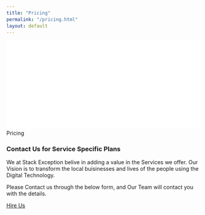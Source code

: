 ```yaml
---
title: "Pricing"
permalink: "/pricing.html"
layout: default
---
```


<!-- <section class="py-7">
    <div class="container">
      <div class="row">
        <div class="col-lg-8">
          <h3 class="text-gradient text-primary mb-0 mt-2">Read More About Us</h3>
          <h3>The most important</h3>
          <p>Pain is what we go through as we become older. We get insulted by others, lose trust for those others. We get back stabbed by friends. It becomes harder for us to give others a hand.</p>
        </div>
      </div>
      <div class="row mt-5">
        <div class="col-md-4">
          <div class="p-3 text-start ps-0">
            <div class="icon">
              <svg class="text-primary" width="25px" height="25px" viewBox="0 0 43 36" version="1.1" xmlns="http://www.w3.org/2000/svg" xmlns:xlink="http://www.w3.org/1999/xlink">
                <title>credit-card</title>
                <g stroke="none" stroke-width="1" fill="none" fill-rule="evenodd">
                  <g transform="translate(-2169.000000, -745.000000)" fill="#FFFFFF" fill-rule="nonzero">
                    <g transform="translate(1716.000000, 291.000000)">
                      <g id="credit-card" transform="translate(453.000000, 454.000000)">
                        <path class="color-background" d="M43,10.7482083 L43,3.58333333 C43,1.60354167 41.3964583,0 39.4166667,0 L3.58333333,0 C1.60354167,0 0,1.60354167 0,3.58333333 L0,10.7482083 L43,10.7482083 Z" opacity="0.593633743"></path>
                        <path class="color-foreground" d="M0,16.125 L0,32.25 C0,34.2297917 1.60354167,35.8333333 3.58333333,35.8333333 L39.4166667,35.8333333 C41.3964583,35.8333333 43,34.2297917 43,32.25 L43,16.125 L0,16.125 Z M19.7083333,26.875 L7.16666667,26.875 L7.16666667,23.2916667 L19.7083333,23.2916667 L19.7083333,26.875 Z M35.8333333,26.875 L28.6666667,26.875 L28.6666667,23.2916667 L35.8333333,23.2916667 L35.8333333,26.875 Z"></path>
                      </g>
                    </g>
                  </g>
                </g>
              </svg>
            </div>
            <h5 class="mt-4 mb-4 font-weight-bolder">
              Global payments in a single integration
            </h5>
            <div class="p-3 d-flex px-0 py-1">
              <div>
                <i class="fas fa-check text-primary text-sm" aria-hidden="true"></i>
              </div>
              <div class="ps-3">
                <span class="text-sm font-weight-bold">120+ global currenices</span>
              </div>
            </div>
            <div class="p-3 d-flex px-0 py-1">
              <div>
                <i class="fas fa-check text-primary text-sm" aria-hidden="true"></i>
              </div>
              <div class="ps-3">
                <span class="text-sm font-weight-bold">Global payment</span>
              </div>
            </div>
          </div>
        </div>
        <div class="col-md-4">
          <div class="p-3 text-start ps-0">
            <div class="icon">
              <svg class="text-primary" width="25px" height="25px" viewBox="0 0 46 42" version="1.1" xmlns="http://www.w3.org/2000/svg" xmlns:xlink="http://www.w3.org/1999/xlink">
                <title>customer-support</title>
                <g stroke="none" stroke-width="1" fill="none" fill-rule="evenodd">
                  <g transform="translate(-1717.000000, -291.000000)" fill="#FFFFFF" fill-rule="nonzero">
                    <g transform="translate(1716.000000, 291.000000)">
                      <g transform="translate(1.000000, 0.000000)">
                        <path class="color-background" d="M45,0 L26,0 C25.447,0 25,0.447 25,1 L25,20 C25,20.379 25.214,20.725 25.553,20.895 C25.694,20.965 25.848,21 26,21 C26.212,21 26.424,20.933 26.6,20.8 L34.333,15 L45,15 C45.553,15 46,14.553 46,14 L46,1 C46,0.447 45.553,0 45,0 Z" opacity="0.59858631"></path>
                        <path class="color-foreground" d="M22.883,32.86 C20.761,32.012 17.324,31 13,31 C8.676,31 5.239,32.012 3.116,32.86 C1.224,33.619 0,35.438 0,37.494 L0,41 C0,41.553 0.447,42 1,42 L25,42 C25.553,42 26,41.553 26,41 L26,37.494 C26,35.438 24.776,33.619 22.883,32.86 Z"></path>
                        <path class="color-foreground" d="M13,28 C17.432,28 21,22.529 21,18 C21,13.589 17.411,10 13,10 C8.589,10 5,13.589 5,18 C5,22.529 8.568,28 13,28 Z"></path>
                      </g>
                    </g>
                  </g>
                </g>
              </svg>
            </div>
            <h5 class="mt-4 mb-4 font-weight-bolder">
              24/7 email, phone and chat support
            </h5>
            <div class="p-3 d-flex px-0 py-1">
              <div>
                <i class="fas fa-check text-primary text-sm" aria-hidden="true"></i>
              </div>
              <div class="ps-3">
                <span class="text-sm font-weight-bold">24/7 support</span>
              </div>
            </div>
            <div class="p-3 d-flex px-0 py-1">
              <div>
                <i class="fas fa-check text-primary text-sm" aria-hidden="true"></i>
              </div>
              <div class="ps-3">
                <span class="text-sm font-weight-bold">Fast responses</span>
              </div>
            </div>
          </div>
        </div>
        <div class="col-md-4">
          <div class="p-3 text-start ps-0">
            <div class="icon">
              <svg class="text-primary" width="25px" height="25px" viewBox="0 0 40 40" version="1.1" xmlns="http://www.w3.org/2000/svg" xmlns:xlink="http://www.w3.org/1999/xlink">
                <title>spaceship</title>
                <g stroke="none" stroke-width="1" fill="none" fill-rule="evenodd">
                  <g transform="translate(-1720.000000, -592.000000)" fill="#FFFFFF" fill-rule="nonzero">
                    <g transform="translate(1716.000000, 291.000000)">
                      <g transform="translate(4.000000, 301.000000)">
                        <path class="color-foreground" d="M39.3,0.706666667 C38.9660984,0.370464027 38.5048767,0.192278529 38.0316667,0.216666667 C14.6516667,1.43666667 6.015,22.2633333 5.93166667,22.4733333 C5.68236407,23.0926189 5.82664679,23.8009159 6.29833333,24.2733333 L15.7266667,33.7016667 C16.2013871,34.1756798 16.9140329,34.3188658 17.535,34.065 C17.7433333,33.98 38.4583333,25.2466667 39.7816667,1.97666667 C39.8087196,1.50414529 39.6335979,1.04240574 39.3,0.706666667 Z M25.69,19.0233333 C24.7367525,19.9768687 23.3029475,20.2622391 22.0572426,19.7463614 C20.8115377,19.2304837 19.9992882,18.0149658 19.9992882,16.6666667 C19.9992882,15.3183676 20.8115377,14.1028496 22.0572426,13.5869719 C23.3029475,13.0710943 24.7367525,13.3564646 25.69,14.31 C26.9912731,15.6116662 26.9912731,17.7216672 25.69,19.0233333 L25.69,19.0233333 Z"></path>
                        <path class="color-foreground" d="M1.855,31.4066667 C3.05106558,30.2024182 4.79973884,29.7296005 6.43969145,30.1670277 C8.07964407,30.6044549 9.36054508,31.8853559 9.7979723,33.5253085 C10.2353995,35.1652612 9.76258177,36.9139344 8.55833333,38.11 C6.70666667,39.9616667 0,40 0,40 C0,40 0,33.2566667 1.855,31.4066667 Z"></path>
                        <path class="color-background" d="M17.2616667,3.90166667 C12.4943643,3.07192755 7.62174065,4.61673894 4.20333333,8.04166667 C3.31200265,8.94126033 2.53706177,9.94913142 1.89666667,11.0416667 C1.5109569,11.6966059 1.61721591,12.5295394 2.155,13.0666667 L5.47,16.3833333 C8.55036617,11.4946947 12.5559074,7.25476565 17.2616667,3.90166667 L17.2616667,3.90166667 Z" opacity="0.598539807"></path>
                        <path class="color-background" d="M36.0983333,22.7383333 C36.9280725,27.5056357 35.3832611,32.3782594 31.9583333,35.7966667 C31.0587397,36.6879974 30.0508686,37.4629382 28.9583333,38.1033333 C28.3033941,38.4890431 27.4704606,38.3827841 26.9333333,37.845 L23.6166667,34.53 C28.5053053,31.4496338 32.7452344,27.4440926 36.0983333,22.7383333 L36.0983333,22.7383333 Z" opacity="0.598539807"></path>
                      </g>
                    </g>
                  </g>
                </g>
              </svg>
            </div>
            <h5 class="mt-4 mb-4 font-weight-bolder">
              Working with the latest technologies
            </h5>
            <div class="p-3 d-flex px-0 py-1">
              <div>
                <i class="fas fa-check text-primary text-sm" aria-hidden="true"></i>
              </div>
              <div class="ps-3">
                <span class="text-sm font-weight-bold">Custom apps</span>
              </div>
            </div>
            <div class="p-3 d-flex px-0 py-1">
              <div>
                <i class="fas fa-check text-primary text-sm" aria-hidden="true"></i>
              </div>
              <div class="ps-3">
                <span class="text-sm font-weight-bold">Best technologies</span>
              </div>
            </div>
          </div>
        </div>
      </div>
      <div class="row mt-5">
        <div class="col-md-4">
          <div class="p-3 text-start ps-0">
            <div class="icon">
              <svg class="text-primary" width="25px" height="25px" viewBox="0 0 42 42" version="1.1" xmlns="http://www.w3.org/2000/svg" xmlns:xlink="http://www.w3.org/1999/xlink">
                <title>box-3d</title>
                <g stroke="none" stroke-width="1" fill="none" fill-rule="evenodd">
                  <g transform="translate(-2322.000000, -912.000000)" fill-rule="nonzero">
                    <g transform="translate(1716.000000, 904.000000)">
                      <g id="box-3d" transform="translate(606.000000, 8.000000)">
                        <path class="color-background" d="M22.7597136,19.3090182 L38.8987031,11.2395234 C39.3926816,10.9925342 39.592906,10.3918611 39.3459167,9.89788265 C39.249157,9.70436312 39.0922432,9.5474453 38.8987261,9.45068056 L20.2741875,0.1378125 L20.2741875,0.1378125 C19.905375,-0.04725 19.469625,-0.04725 19.0995,0.1378125 L3.1011696,8.13815822 C2.60720568,8.38517662 2.40701679,8.98586148 2.6540352,9.4798254 C2.75080129,9.67332903 2.90771305,9.83023153 3.10122239,9.9269862 L21.8652864,19.3090182 C22.1468139,19.4497819 22.4781861,19.4497819 22.7597136,19.3090182 Z" fill="#FF0080"></path>
                        <path class="color-foreground" d="M23.625,22.429159 L23.625,39.8805372 C23.625,40.4328219 24.0727153,40.8805372 24.625,40.8805372 C24.7802551,40.8805372 24.9333778,40.8443874 25.0722402,40.7749511 L41.2741875,32.673375 L41.2741875,32.673375 C41.719125,32.4515625 42,31.9974375 42,31.5 L42,14.241659 C42,13.6893742 41.5522847,13.241659 41,13.241659 C40.8447549,13.241659 40.6916418,13.2778041 40.5527864,13.3472318 L24.1777864,21.5347318 C23.8390024,21.7041238 23.625,22.0503869 23.625,22.429159 Z" fill="#7928CA"></path>
                        <path class="color-foreground" d="M20.4472136,21.5347318 L1.4472136,12.0347318 C0.953235098,11.7877425 0.352562058,11.9879669 0.105572809,12.4819454 C0.0361450918,12.6208008 6.47121774e-16,12.7739139 0,12.929159 L0,30.1875 L0,30.1875 C0,30.6849375 0.280875,31.1390625 0.7258125,31.3621875 L19.5528096,40.7750766 C20.0467945,41.0220531 20.6474623,40.8218132 20.8944388,40.3278283 C20.963859,40.1889789 21,40.0358742 21,39.8806379 L21,22.429159 C21,22.0503869 20.7859976,21.7041238 20.4472136,21.5347318 Z" fill="#7928CA"></path>
                      </g>
                    </g>
                  </g>
                </g>
              </svg>
            </div>
            <h5 class="mt-4 mb-4 font-weight-bolder">
              Fast and secure payments over the world
            </h5>
            <div class="p-3 d-flex px-0 py-1">
              <div>
                <i class="fas fa-check text-primary text-sm" aria-hidden="true"></i>
              </div>
              <div class="ps-3">
                <span class="text-sm font-weight-bold">Full time access</span>
              </div>
            </div>
            <div class="p-3 d-flex px-0 py-1">
              <div>
                <i class="fas fa-check text-primary text-sm" aria-hidden="true"></i>
              </div>
              <div class="ps-3">
                <span class="text-sm font-weight-bold">Transparent transactions</span>
              </div>
            </div>
          </div>
        </div>
        <div class="col-md-4">
          <div class="p-3 text-start ps-0">
            <div class="icon">
              <svg class="text-primary" width="25px" height="25px" viewBox="0 0 40 43" version="1.1" xmlns="http://www.w3.org/2000/svg" xmlns:xlink="http://www.w3.org/1999/xlink">
                <title>archive-drawer</title>
                <g stroke="none" stroke-width="1" fill="none" fill-rule="evenodd">
                  <g transform="translate(-2020.000000, -911.000000)" fill-rule="nonzero">
                    <g transform="translate(1716.000000, 904.000000)">
                      <g id="archive-drawer" transform="translate(304.000000, 7.000000)">
                        <rect class="color-background" fill="#FF0080" x="5.33333333" y="5.33333333" width="29.3333333" height="2.66666667"></rect>
                        <rect class="color-background" fill="#FF0080" x="10.6666667" y="0" width="18.6666667" height="2.66666667"></rect>
                        <path class="color-foreground" d="M38.6666667,10.6666667 L1.33333333,10.6666667 C0.596953667,10.6666667 0,11.2636203 0,12 L0,41.3333333 C0,42.069713 0.596953667,42.6666667 1.33333333,42.6666667 L38.6666667,42.6666667 C39.4030463,42.6666667 40,42.069713 40,41.3333333 L40,12 C40,11.2636203 39.4030463,10.6666667 38.6666667,10.6666667 Z M29.3333333,25.3333333 C29.3333333,26.069713 28.7363797,26.6666667 28,26.6666667 L12,26.6666667 C11.2636203,26.6666667 10.6666667,26.069713 10.6666667,25.3333333 L10.6666667,20 L13.3333333,20 L13.3333333,24 L26.6666667,24 L26.6666667,20 L29.3333333,20 L29.3333333,25.3333333 Z" fill="#7928CA"></path>
                      </g>
                    </g>
                  </g>
                </g>
              </svg>
            </div>
            <h5 class="mt-4 mb-4 font-weight-bolder">
              Financial reconciliation and reporting
            </h5>
            <div class="p-3 d-flex px-0 py-1">
              <div>
                <i class="fas fa-check text-primary text-sm" aria-hidden="true"></i>
              </div>
              <div class="ps-3">
                <span class="text-sm font-weight-bold">5.000+ archives</span>
              </div>
            </div>
            <div class="p-3 d-flex px-0 py-1">
              <div>
                <i class="fas fa-check text-primary text-sm" aria-hidden="true"></i>
              </div>
              <div class="ps-3">
                <span class="text-sm font-weight-bold">Real-time reporting</span>
              </div>
            </div>
          </div>
        </div>
        <div class="col-md-4">
          <div class="p-3 text-start ps-0">
            <div class="icon">
              <svg class="text-primary" width="25px" height="25px" viewBox="0 0 42 42" version="1.1" xmlns="http://www.w3.org/2000/svg" xmlns:xlink="http://www.w3.org/1999/xlink">
                <title>office</title>
                <g stroke="none" stroke-width="1" fill="none" fill-rule="evenodd">
                  <g transform="translate(-1869.000000, -909.000000)" fill-rule="nonzero">
                    <g transform="translate(1716.000000, 904.000000)">
                      <g transform="translate(153.000000, 5.000000)">
                        <path class="color-background" d="M12.25,17.5 L8.75,17.5 L8.75,1.75 C8.75,0.78225 9.53225,0 10.5,0 L31.5,0 C32.46775,0 33.25,0.78225 33.25,1.75 L33.25,12.25 L29.75,12.25 L29.75,3.5 L12.25,3.5 L12.25,17.5 Z" fill="#FF0080"></path>
                        <path class="color-foreground" d="M40.25,14 L24.5,14 C23.53225,14 22.75,14.78225 22.75,15.75 L22.75,38.5 L19.25,38.5 L19.25,22.75 C19.25,21.78225 18.46775,21 17.5,21 L1.75,21 C0.78225,21 0,21.78225 0,22.75 L0,40.25 C0,41.21775 0.78225,42 1.75,42 L40.25,42 C41.21775,42 42,41.21775 42,40.25 L42,15.75 C42,14.78225 41.21775,14 40.25,14 Z M12.25,36.75 L7,36.75 L7,33.25 L12.25,33.25 L12.25,36.75 Z M12.25,29.75 L7,29.75 L7,26.25 L12.25,26.25 L12.25,29.75 Z M35,36.75 L29.75,36.75 L29.75,33.25 L35,33.25 L35,36.75 Z M35,29.75 L29.75,29.75 L29.75,26.25 L35,26.25 L35,29.75 Z M35,22.75 L29.75,22.75 L29.75,19.25 L35,19.25 L35,22.75 Z" fill="#7928CA"></path>
                      </g>
                    </g>
                  </g>
                </g>
              </svg>
            </div>
            <h5 class="mt-4 mb-4 font-weight-bolder">
              Developer platform and third-party integrations
            </h5>
            <div class="p-3 d-flex px-0 py-1">
              <div>
                <i class="fas fa-check text-primary text-sm" aria-hidden="true"></i>
              </div>
              <div class="ps-3">
                <span class="text-sm font-weight-bold">Over 100 extensions</span>
              </div>
            </div>
            <div class="p-3 d-flex px-0 py-1">
              <div>
                <i class="fas fa-check text-primary text-sm" aria-hidden="true"></i>
              </div>
              <div class="ps-3">
                <span class="text-sm font-weight-bold">Developer Dashboard</span>
              </div>
            </div>
          </div>
        </div>
      </div>
    </div>
  </section> -->


<section class="py-lg-7 pb-5">
    <div class="bg-gradient-dark position-relative m-3 border-radius-xl">
      <img src="../assets/img/shapes/waves-white.svg" alt="pattern-lines" class="position-absolute start-0 top-md-0 w-100 opacity-6">
      <div class="container pb-lg-9 pb-7 pt-7 postion-relative z-index-2">
        <div class="row">
          <div class="col-md-8 mx-auto text-center">
            <span class="badge bg-gradient-info mb-2">Pricing</span>
            <h3 class="text-white">Contact Us for Service Specific Plans</h3>
            <p class="text-white">We at Stack Exception belive in adding a value in the Services we offer. Our Vision is to transform the local buisinesses and lives of the people using the Digital Technology.</p>
            <p class="text-white">Please Contact us through the below form, and Our Team will contact you with the details.</p>
          </div>
        </div>
      </div>
    <div class="container">
    <a href="https://stack-exception.github.io/registration" class="btn btn-sm  bg-gradient-primary  btn-round mb-0 me-1 mt-2 mt-md-0">Hire Us</a>
    </div>
    </div>
    
<!--     <div class="mt-sm-n8 mt-n7">
      <div class="container">
        <div class="row">
          <div class="col-lg-3 mb-lg-auto mb-4 my-auto p-md-0 ms-auto">
            <div class="card border-radius-top-end-lg-0 border-radius-bottom-end-lg-0">
              <div class="card-header text-center pt-4 pb-3">
                <h6 class="text-dark opacity-8 text mb-0">Starter</h6>
                <h1 class="font-weight-bolder">
                  <small>$</small>199
                </h1>
              </div>
              <div class="card-body mx-auto pt-0">
                <div class="justify-content-start d-flex px-2 py-1">
                  <div>
                    <i class="fas fa-check text-info text-sm" aria-hidden="true"></i>
                  </div>
                  <div class="ps-2">
                    <span class="text-sm">Complete documentation</span>
                  </div>
                </div>
                <div class="justify-content-start d-flex px-2 py-1">
                  <div>
                    <i class="fas fa-check text-info text-sm" aria-hidden="true"></i>
                  </div>
                  <div class="ps-2">
                    <span class="text-sm">Working materials in Sketch</span>
                  </div>
                </div>
                <div class="justify-content-start d-flex px-2 py-1">
                  <div>
                    <i class="fas fa-check text-info text-sm" aria-hidden="true"></i>
                  </div>
                  <div class="ps-2">
                    <span class="text-sm">500MB cloud storage</span>
                  </div>
                </div>
                <div class="justify-content-start d-flex px-2 py-1">
                  <div>
                    <i class="fas fa-check text-info text-sm" aria-hidden="true"></i>
                  </div>
                  <div class="ps-2">
                    <span class="text-sm">Lite support</span>
                  </div>
                </div>
              </div>
              <div class="card-footer pt-0">
                <a href="javascript:;" class="btn w-100 bg-gradient-dark mb-0">
                  Buy now
                </a>
              </div>
            </div>
          </div>
          <div class="col-lg-3 p-md-0 mb-lg-auto mb-4 z-index-2">
            <div class="card">
              <div class="card-header text-center pt-4 pb-3">
                <h6 class="text-dark opacity-8 text mb-0 mt-2">Pro</h6>
                <h1 class="font-weight-bolder">
                  <small>$</small>299
                </h1>
              </div>
              <div class="card-body mx-auto pt-0">
                <div class="justify-content-start d-flex px-2 py-1">
                  <div>
                    <i class="fas fa-check text-info text-sm" aria-hidden="true"></i>
                  </div>
                  <div class="ps-2">
                    <span class="text-sm">Complete documentation</span>
                  </div>
                </div>
                <div class="justify-content-start d-flex px-2 py-1">
                  <div>
                    <i class="fas fa-check text-info text-sm" aria-hidden="true"></i>
                  </div>
                  <div class="ps-2">
                    <span class="text-sm">Working materials in Sketch</span>
                  </div>
                </div>
                <div class="justify-content-start d-flex px-2 py-1">
                  <div>
                    <i class="fas fa-check text-info text-sm" aria-hidden="true"></i>
                  </div>
                  <div class="ps-2">
                    <span class="text-sm">100GB cloud storage</span>
                  </div>
                </div>
                <div class="justify-content-start d-flex px-2 py-1">
                  <div>
                    <i class="fas fa-check text-info text-sm" aria-hidden="true"></i>
                  </div>
                  <div class="ps-2">
                    <span class="text-sm">500 team members</span>
                  </div>
                </div>
                <div class="justify-content-start d-flex px-2 py-1">
                  <div>
                    <i class="fas fa-check text-info text-sm" aria-hidden="true"></i>
                  </div>
                  <div class="ps-2">
                    <span class="text-sm">Premium support</span>
                  </div>
                </div>
              </div>
              <div class="card-footer pt-0">
                <a href="javascript:;" class="btn btn-icon bg-gradient-info d-block mb-0">
                  Try Pro
                  <i class="fas fa-arrow-right ms-1" aria-hidden="true"></i>
                </a>
              </div>
            </div>
          </div>
          <div class="col-lg-3 mb-lg-auto mb-4 my-auto p-md-0 me-auto">
            <div class="card border-radius-top-start-lg-0 border-radius-bottom-start-lg-0">
              <div class="card-header text-center pt-4 pb-2">
                <h6 class="text-dark opacity-8 text mb-0">Premium</h6>
                <h1 class="font-weight-bolder">
                  <small>$</small>399
                </h1>
              </div>
              <div class="card-body mx-auto pt-0">
                <div class="justify-content-start d-flex px-2 py-1 py-1">
                  <div>
                    <i class="fas fa-check text-info text-sm" aria-hidden="true"></i>
                  </div>
                  <div class="ps-2">
                    <span class="text-sm">Complete documentation</span>
                  </div>
                </div>
                <div class="justify-content-start d-flex px-2 py-1 py-1">
                  <div>
                    <i class="fas fa-check text-info text-sm" aria-hidden="true"></i>
                  </div>
                  <div class="ps-2">
                    <span class="text-sm">Working materials in Sketch</span>
                  </div>
                </div>
                <div class="justify-content-start d-flex px-2 py-1 py-1">
                  <div>
                    <i class="fas fa-check text-info text-sm" aria-hidden="true"></i>
                  </div>
                  <div class="ps-2">
                    <span class="text-sm">2GB cloud storage</span>
                  </div>
                </div>
                <div class="justify-content-start d-flex px-2 py-1">
                  <div>
                    <i class="fas fa-check text-info text-sm" aria-hidden="true"></i>
                  </div>
                  <div class="ps-2">
                    <span class="text-sm">Premium support</span>
                  </div>
                </div>
              </div>
              <div class="card-footer pt-0">
                <a href="javascript:;" class="btn w-100 bg-gradient-dark mb-0">Buy now</a>
              </div>
            </div>
          </div>
        </div>
      </div>
    </div> -->
  </section>
